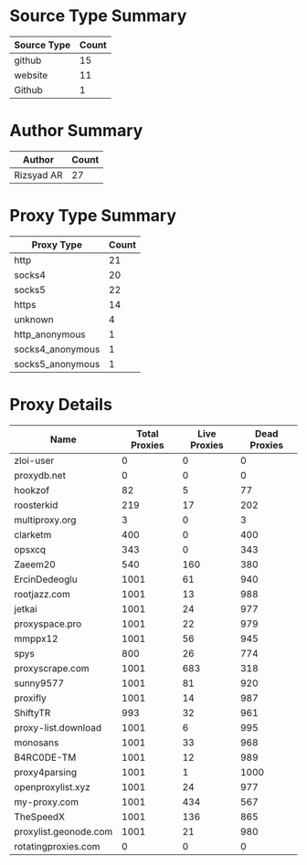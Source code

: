 # Source Type Summary

| Source Type | Count |
|-------------|-------|
| github | 15 |
| website | 11 |
| Github | 1 |


# Author Summary

| Author | Count |
|--------|-------|
| Rizsyad AR | 27 |


# Proxy Type Summary

| Proxy Type | Count |
|------------|-------|
| http | 21 |
| socks4 | 20 |
| socks5 | 22 |
| https | 14 |
| unknown | 4 |
| http_anonymous | 1 |
| socks4_anonymous | 1 |
| socks5_anonymous | 1 |


# Proxy Details

| Name | Total Proxies | Live Proxies | Dead Proxies |
|------|---------------|--------------|---------------|
| zloi-user | 0 | 0 | 0 |
| proxydb.net | 0 | 0 | 0 |
| hookzof | 82 | 5 | 77 |
| roosterkid | 219 | 17 | 202 |
| multiproxy.org | 3 | 0 | 3 |
| clarketm | 400 | 0 | 400 |
| opsxcq | 343 | 0 | 343 |
| Zaeem20 | 540 | 160 | 380 |
| ErcinDedeoglu | 1001 | 61 | 940 |
| rootjazz.com | 1001 | 13 | 988 |
| jetkai | 1001 | 24 | 977 |
| proxyspace.pro | 1001 | 22 | 979 |
| mmppx12 | 1001 | 56 | 945 |
| spys | 800 | 26 | 774 |
| proxyscrape.com | 1001 | 683 | 318 |
| sunny9577 | 1001 | 81 | 920 |
| proxifly | 1001 | 14 | 987 |
| ShiftyTR | 993 | 32 | 961 |
| proxy-list.download | 1001 | 6 | 995 |
| monosans | 1001 | 33 | 968 |
| B4RC0DE-TM | 1001 | 12 | 989 |
| proxy4parsing | 1001 | 1 | 1000 |
| openproxylist.xyz | 1001 | 24 | 977 |
| my-proxy.com | 1001 | 434 | 567 |
| TheSpeedX | 1001 | 136 | 865 |
| proxylist.geonode.com | 1001 | 21 | 980 |
| rotatingproxies.com | 0 | 0 | 0 |
